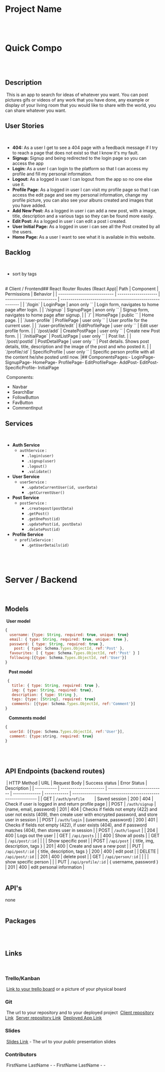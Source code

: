 # Project Name
​
<br>
​
# Quick Compo
​
<br>
​
## Description
​
This is an app to search for ideas of whatever you want. You can post pictures gifs or videos of any work that you have done, any example or display of your living room that you would like to share with the world, you can share whatever you want.
​
## User Stories
​
-  **404:** As a user I get to see a 404 page with a feedback message if I try to reach a page that does not exist so that I know it's my fault.
-  **Signup:** Signup and being redirected to the login page so you can access the app
-  **Login:** As a user I can login to the platform so that I can access my profile and fill my personal information.
-  **Logout:** As a logged in user I can logout from the app so no one else use it.
-  **Profile Page**: As a logged in user I can visit my profile page so that I can access the edit page and see my personal information, change my profile picture, you can also see your albuns created and images that you have added.
-  **Add New Post:** As a logged in user i can add a new post, with a image, title, description and a various tags so they can be found more easily.
-  **Edit Post:** As a logged in user i can edit a post i created. 
-  **User Initial Page:** As a logged in user i can see all the Post created by all the users.
-  **Home Page:** As a user I want to see what it is available in this website.
​
​
​
​
## Backlog
​
- sort by tags
​
​
<br>
​
​
# Client / Frontend
​
## React Router Routes (React App)
​
| Path                         | Component            | Permissions                | Behavior                                                  |
| ---------------------------- | -------------------- | -------------------------- | --------------------------------------------------------- |
| `/login`                     | LoginPage            | anon only `<AnonRoute>`    | Login form, navigates to home page after login.           |
| `/signup`                    | SignupPage           | anon only  `<AnonRoute>`   | Signup form, navigates to home page after signup.         |
| `/`                          | HomePage             | public `<Route>`           | Home page.                                                |
| `/user-profile`              | ProfilePage          | user only `<PrivateRoute>` | User profile for the current user.             |
| `/user-profile/edit`         | EditProfilePage      | user only `<PrivateRoute>` | Edit user profile form.                                   |
| `/post/add`           | CreatePostPage | user only `<PrivateRoute>` | Create new Post form.                               |
| `/initialPage`               | PostListPage   | user only `<PrivateRoute>` | Post list.                                         |
| `/post/:postId` | PostDetailPage | user only `<PrivateRoute>` | Post details. Shows post details, title, description and the image of the post and who posted it. |
| `/profile/:id`    | SpecificProfile  | user only `<PrivateRoute>` | Specific person profile with all the content he/she posted until now.                                    |
​
​
​
​
​
## Components
​
Pages:
​
- LoginPage
​
- SignupPage
​
- HomePage
​
- ProfilePage
​
- EditProfilePage
​
- AddPost
​
- EditPost
​
- SpecificProfile
​
- InitialPage
​
​
  
​
Components:
​
- Navbar
- SearchBar
- FollowButton
- FavButton
- CommentInput 
​
​
## Services
​
- **Auth Service**
​
  - `authService` :
    - `.login(user)`
    - `.signup(user)`
    - `.logout()`
    - `.validate()`
​
- **User Service**
​
  - `userService` :
    - `.updateCurrentUser(id, userData)`
    - `.getCurrentUser()`
​
- **Post Service**
​
  - `postService` :
    - `.createpost(postData)`
    - `.getPost()`
    - `.getOnePost(id)`
    - `.updatePost(id, postData)`
    - `.deletePost(id)`
​
- **Profile Service**
​
  - `profileService` :
    - `.getUserDetails(id)`
​
  
​
​
​
<br>
​
​
# Server / Backend
​
​
## Models
​
**User model**
​
```javascript
{
  username: {type: String, required: true, unique: true}
  email: { type: String, required: true, unique: true },
  password: { type: String, required: true },
	post: { type: Schema.Types.ObjectId, ref:'Post' },
  favourites: [ { type: Schema.Types.ObjectId, ref:'Post' } ]
  following:[{type: Schema.Types.ObjectId, ref:'User'}]
}
```
​
​
​
**Post model**
​
```javascript
 {
   title: { type: String, required: true },
   img: { type: String, required: true},
   description: { type: String },
   tags: {type: [String], required: true}
   comments: [{type: Schema.Types.ObjectId, ref:'Comment'}]
}
```
​
​
​
**Comments model**
​
```javascript
{
  userId: [{type: Schema.Types.ObjectId, ref:'User'}],
  comment: {type:string, required: true}
}
```
​
​
​
​
<br>
​
​
## API Endpoints (backend routes)
​
| HTTP Method | URL                    | Request Body                 | Success status | Error Status | Description                                                  |
| ----------- | ---------------------- | ---------------------------- | -------------- | ------------ | ------------------------------------------------------------ |
| GET         | `/auth/profile    `    | Saved session                | 200            | 404          | Check if user is logged in and return profile page           |
| POST        | `/auth/signup`         | {name, email, password}      | 201            | 404          | Checks if fields not empty (422) and user not exists (409), then create user with encrypted password, and store user in session |
| POST        | `/auth/login`          | {username, password}         | 200            | 401          | Checks if fields not empty (422), if user exists (404), and if password matches (404), then stores user in session |
| POST        | `/auth/logout`         |                              | 204            | 400          | Logs out the user                                            |
| GET         | `/api/posts`     |                              |                | 400          | Show all posts                                         |
| GET         | `/api/post/:id` |                              |                |              | Show specific post                                     |
| POST        | `/api/post`     | { title, img, description, tags }       | 201            | 400          | Create and save a new post                             |
| PUT         | `/api/post/:id` | { title, description, tags }       | 200            | 400          | edit post                                              |
| DELETE      | `/api/post/:id` |                              | 201            | 400          | delete post                                            |
| GET         | `/api/person/:id`     |                              |                |              | show specific person                                         |                                                 |
| PUT         | `/api/profile/:id`     | { username, password }                | 201            | 400          | edit personal information                                                  |
​
​
<br>
​
## API's
none
​
<br>
​
## Packages
​
​
<br>
​
​
## Links
​
### Trello/Kanban
​
[Link to your trello board](https://trello.com/b/PBqtkUFX/curasan) or a picture of your physical board
​
### Git
​
The url to your repository and to your deployed project
​
[Client repository Link](https://github.com/screeeen/project-client)
​
[Server repository Link](https://github.com/screeeen/project-server)
​
[Deployed App Link](http://heroku.com)
​
### Slides
​
[Slides Link](http://slides.com) - The url to your *public* presentation slides
​
### Contributors
​
FirstName LastName - <github-username> - <linkedin-profile-link>
​
FirstName LastName - <github-username> - <linkedin-profile-link>
